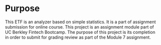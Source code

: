 # Purpose
This ETF is an analyzer based on simple statistics. It is a part of assignment submission for online course. This project is an assignment module part of UC Berkley Fintech Bootcamp. The purpose of this project is its completion in order to submit for grading review as part of the Module 7 assignment.

